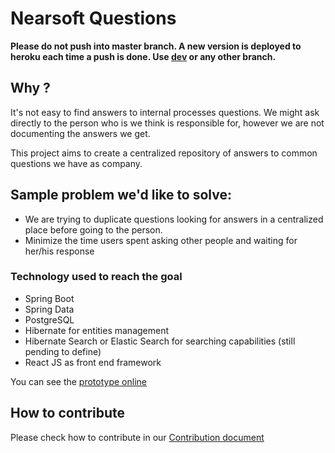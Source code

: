 # Nearsoft Questions

**Please do not push into master branch. A new version is deployed to heroku each time a push is done. Use [dev](https://github.com/Nearsoft/questions/tree/dev) or any other branch.**

## Why ?
It's not easy to find answers to internal processes questions. We might ask directly to the person who is we think is responsible for, however we are not documenting the answers we get.

This project aims to create a centralized repository of answers to common questions we have as company.

## Sample problem we'd like to solve:
 - We are trying to duplicate questions looking for answers in a centralized place before going to the person.
 - Minimize the time users spent asking other people and waiting for her/his response

### Technology used to reach the goal
 - Spring Boot
 - Spring Data
 - PostgreSQL
 - Hibernate for entities management
 - Hibernate Search or Elastic Search for searching capabilities (still pending to define)
 - React JS as front end framework

You can see the [prototype online](https://nsquestions.herokuapp.com)

## How to contribute

Please check how to contribute in our [Contribution document](https://github.com/Nearsoft/training/blob/master/CONTRIBUTING.md)
